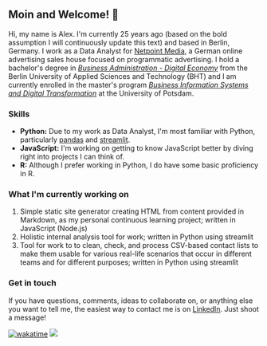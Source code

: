
## Moin and Welcome! 👋
Hi, my name is Alex. I'm currently 25 years ago (based on the bold assumption I will continuously update this text) and based in Berlin, Germany. I work as a Data Analyst for [Netpoint Media](https://www.netpoint-media.de/), a German online advertising sales house focused on programmatic advertising. I hold a bachelor's degree in [*Business Administration - Digital Economy*](https://www.bht-berlin.de/en/b-dw) from the Berlin University of Applied Sciences and Technology (BHT) and I am currently enrolled in the  master's program [*Business Information Systems and Digital Transformation*](https://www.uni-potsdam.de/de/studium/studienangebot/masterstudium/master-a-z/wirtschaftsinformatik-und-digitale-transformation-master) at the University of Potsdam.

### Skills
- **Python:** Due to my work as Data Analyst, I'm most familiar with Python, particularly [pandas](https://github.com/pandas-dev/pandas) and [streamlit](https://github.com/streamlit/streamlit).
- **JavaScript:** I'm working on getting to know JavaScript better by diving right into projects I can think of.
- **R:** Although I prefer working in Python, I do have some basic proficiency in R.
### What I'm currently working on
1. Simple static site generator creating HTML from content provided in Markdown, as my personal continuous learning project; written in JavaScript (Node.js)
2. Holistic internal analysis tool for work; written in Python using streamlit
3. Tool for work to to clean, check, and process CSV-based contact lists to make them usable for various real-life scenarios that occur in different teams and for different purposes; written in Python using streamlit
### Get in touch
If you have questions, comments, ideas to collaborate on, or anything else you want to tell me, the easiest way to contact me  is on [LinkedIn](https://www.linkedin.com/in/alexanderclausen/). Just shoot a message!

[![wakatime](https://wakatime.com/badge/user/9bab17c4-32f2-4e6e-a265-2340d8450678.svg)](https://wakatime.com/@9bab17c4-32f2-4e6e-a265-2340d8450678)
![](https://hit.yhype.me/github/profile?user_id=45482636)
